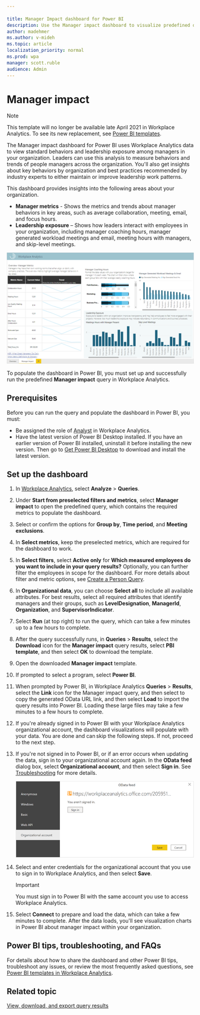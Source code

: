```yaml
---

title: Manager Impact dashboard for Power BI
description: Use the Manager impact dashboard to visualize predefined data from Workplace Analytics in Power BI
author: madehmer
ms.author: v-mideh
ms.topic: article
localization_priority: normal 
ms.prod: wpa
manager: scott.ruble
audience: Admin
---
```


# Manager impact

>[!Note]
>This template will no longer be available late April 2021 in Workplace Analytics. To see its new replacement, see [Power BI templates](power-bi-intro.md).

The Manager impact dashboard for Power BI uses Workplace Analytics data to view standard behaviors and leadership exposure among managers in your organization. Leaders can use this analysis to measure behaviors and trends of people managers across the organization. You'll also get insights about key behaviors by organization and best practices recommended by industry experts to either maintain or improve leadership work patterns.

This dashboard provides insights into the following areas about your organization.

* **Manager metrics** - Shows the metrics and trends about manager behaviors in key areas, such as average collaboration, meeting, email, and focus hours.
* **Leadership exposure** – Shows how leaders interact with employees in your organization, including manager coaching hours, manager generated workload meetings and email, meeting hours with managers, and skip-level meetings.

![Manager Impact dashboard in Power BI](../Images/WpA/tutorials/pbi-manager-impact.png)

To populate the dashboard in Power BI, you must set up and successfully run the predefined **Manager impact** query in Workplace Analytics.

## Prerequisites

Before you can run the query and populate the dashboard in Power BI, you must:

* Be assigned the role of [Analyst](../use/user-roles.md) in Workplace Analytics.
* Have the latest version of Power BI Desktop installed. If you have an earlier version of Power BI installed, uninstall it before installing the new version. Then go to [Get Power BI Desktop](https://www.microsoft.com/p/power-bi-desktop/9ntxr16hnw1t?activetab=pivot:overviewtab) to download and install the latest version.

## Set up the dashboard

1. In [Workplace Analytics](https://workplaceanalytics.office.com/), select **Analyze** > **Queries**.
2. Under **Start from preselected filters and metrics**, select **Manager impact** to open the predefined query, which contains the required metrics to populate the dashboard.
3. Select or confirm the options for **Group by**, **Time period**, and **Meeting exclusions**.
4. In **Select metrics**, keep the preselected metrics, which are required for the dashboard to work.
5. In **Select filters**, select **Active only** for **Which measured employees do you want to include in your query results?** Optionally, you can further filter the employees in scope for the dashboard. For more details about filter and metric options, see [Create a Person Query](./person-queries.md).
6. In **Organizational data**, you can choose **Select all** to include all available attributes. For best results, select all required attributes that identify managers and their groups, such as **LevelDesignation**, **ManagerId**, **Organization**, and **SupervisorIndicator**.
7. Select **Run** (at top right) to run the query, which can take a few minutes up to a few hours to complete.
8. After the query successfully runs, in **Queries** > **Results**, select the **Download** icon for the **Manager impact** query results, select **PBI template**, and then select **OK** to download the template.
9. Open the downloaded **Manager impact** template.
10. If prompted to select a program, select **Power BI**.
11. When prompted by Power BI, in Workplace Analytics **Queries** > **Results**, select the **Link** icon for the Manager impact query, and then select to copy the generated OData URL link, and then select **Load** to import the query results into Power BI. Loading these large files may take a few minutes to a few hours to complete.
12. If you're already signed in to Power BI with your Workplace Analytics organizational account, the dashboard visualizations will populate with your data. You are done and can skip the following steps. If not, proceed to the next step.
13. If you're not signed in to Power BI, or if an error occurs when updating the data, sign in to your organizational account again. In the **OData feed** dialog box, select **Organizational account**, and then select **Sign in**. See [Troubleshooting](../tutorials/power-bi-templates.md#troubleshooting) for more details.

    ![Power BI sign in](../Images/WpA/Tutorials/pbi-sign-in.png)

14. Select and enter credentials for the organizational account that you use to sign in to Workplace Analytics, and then select **Save**.

     >[!Important]
     >You must sign in to Power BI with the same account you use to access Workplace Analytics.

15. Select **Connect** to prepare and load the data, which can take a few minutes to complete. After the data loads, you'll see visualization charts in Power BI about manager impact within your organization.

## Power BI tips, troubleshooting, and FAQs

For details about how to share the dashboard and other Power BI tips, troubleshoot any issues, or review the most frequently asked questions, see [Power BI templates in Workplace Analytics](../tutorials/power-bi-templates.md).

## Related topic

[View, download, and export query results](../use/view-download-and-export-query-results.md)

